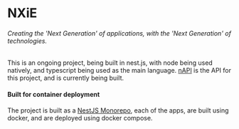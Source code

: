 # NXiE
###### Creating the 'Next Generation' of applications, with the 'Next Generation' of technologies.

This is an ongoing project, being built in nest.js, with node being used natively, and typescript being used as the main language.
[nAPI](https://api.nxie.uk) is the API for this project, and is currently being built.

#### Built for container deployment

The project is built as a [NestJS Monorepo](https://docs.nestjs.com/cli/monorepo#monorepo-mode), each of the apps, are built using
docker, and are deployed using docker compose.
